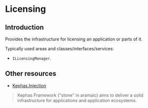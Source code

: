﻿# Licensing

## Introduction

Provides the infrastructure for licensing an application or parts of it.

Typically used areas and classes/interfaces/services:
* ``ILicensingManager``.

## Other resources

* [Kephas.Injection](https://www.nuget.org/packages/Kephas.Injection)

> Kephas Framework ("stone" in aramaic) aims to deliver a solid infrastructure for applications and application ecosystems.
